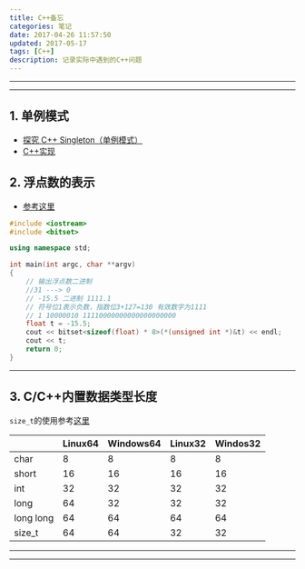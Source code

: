 ```yaml
---
title: C++备忘
categories: 笔记
date: 2017-04-26 11:57:50
updated: 2017-05-17
tags: [C++]
description: 记录实际中遇到的C++问题
---
```


***

***
## 1. 单例模式

- [探究 C++ Singleton（单例模式）][1.1]
- [C++实现][1.2]
## 2. 浮点数的表示

- [参考这里][2.1]

```cpp
#include <iostream>
#include <bitset>

using namespace std;

int main(int argc, char **argv)
{
    // 输出浮点数二进制
    //31 ---> 0
    // -15.5 二进制 1111.1
    // 符号位1表示负数，指数位3+127=130 有效数字为1111
    // 1 10000010 11110000000000000000000
    float t = -15.5;
    cout << bitset<sizeof(float) * 8>(*(unsigned int *)&t) << endl;
    cout << t;
    return 0;
}
```

****
## 3. C/C++内置数据类型长度
`size_t`的使用参考[这里][3.1]

||Linux64|Windows64|Linux32|Windos32|
|:--|:--|:--|:--|:--|
|char|8|8|8|8|
|short|16|16|16|16|
|int|32|32|32|32|
|long|64|32|32|32|
|long long|64|64|64|64|
|size_t|64|64|32|32|

***
[1.1]:http://blog.csdn.net/crayondeng/article/details/24853471
[1.2]:https://github.com/bxq2011hust/Note-of-Algorithm/blob/master/sword-offer/question-2.md
[2.1]:http://www.ruanyifeng.com/blog/2010/06/ieee_floating-point_representation.html
[3.1]:http://jeremybai.github.io/blog/2014/09/10/size-t

***
